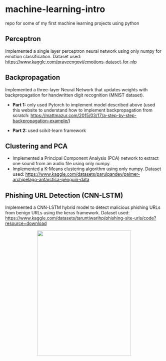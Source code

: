# machine-learning-intro

repo for some of my first machine learning projects using python

## Perceptron
Implemented a single layer perceptron neural network using only numpy for emotion classification.
Dataset used: https://www.kaggle.com/praveengovi/emotions-dataset-for-nlp

## Backpropagation
Implemented a three-layer Neural Network that updates weights with backpropagation for handwritten digit recognition (MNIST dataset).

- **Part 1:** only used Pytorch to implement model described above (used this website to understand how to implement backpropagation from scratch: https://mattmazur.com/2015/03/17/a-step-by-step-backpropagation-example/) 

- **Part 2:** used scikit-learn framework 

## Clustering and PCA
- Implemented a Principal Component Analysis (PCA) network to extract one sound from an audio file using only numpy.
- Implemented a K-Means clustering algorithm using only numpy. Dataset used: https://www.kaggle.com/datasets/parulpandey/palmer-archipelago-antarctica-penguin-data

## Phishing URL Detection (CNN-LSTM)
Implemented a CNN-LSTM hybrid model to detect malicious phishing URLs from benign URLs using the keras framework. Dataset used: https://www.kaggle.com/datasets/taruntiwarihp/phishing-site-urls/code?resource=download 
<p align="center">
  <img width="300" height="400" src="https://user-images.githubusercontent.com/113158430/210277439-cad1d453-f8f1-46bf-8ccd-5743a308276a.png">
</p>


